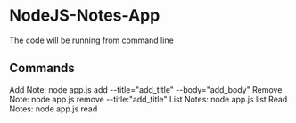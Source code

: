 # NodeJS-Notes-App

The code will be running from command line

## Commands
Add Note: node app.js add --title="add_title" --body="add_body"
Remove Note: node app.js remove --title:"add_title"
List Notes: node app.js list
Read Notes: node app.js read
 
